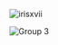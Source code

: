 <p align="left"> <img src="https://komarev.com/ghpvc/?username=irisxvii&label=Profile%20views&color=0e75b6&style=flat" alt="irisxvii" /> </p>

![Group 3](https://github.com/user-attachments/assets/3f5a8727-8d36-4739-afe0-a3cb9b9d4401)
